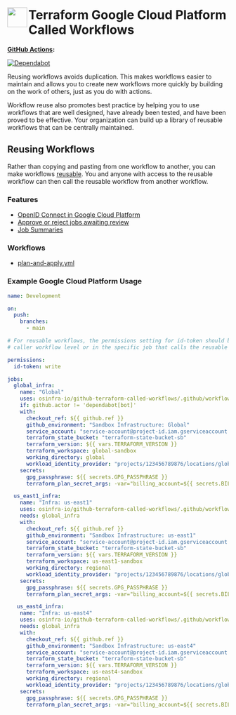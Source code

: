 # <img align="left" width="45" height="45" src="https://user-images.githubusercontent.com/1610100/201473670-e0e6bdeb-742f-4be1-a47a-3506309620a3.png"> Terraform Google Cloud Platform Called Workflows

**[GitHub Actions](https://github.com/osinfra-io/github-terraform-gcp-called-workflows/actions):**

[![Dependabot](https://github.com/osinfra-io/github-terraform-gcp-called-workflows/actions/workflows/local-dependabot.yml/badge.svg)](https://github.com/osinfra-io/github-terraform-gcp-called-workflows/actions/workflows/local-dependabot.yml)

Reusing workflows avoids duplication. This makes workflows easier to maintain and allows you to create new workflows
more quickly by building on the work of others, just as you do with actions.

Workflow reuse also promotes best practice by helping you to use workflows that are well designed, have already been
tested, and have been proved to be effective. Your organization can build up a library of reusable workflows that can
be centrally maintained.

## Reusing Workflows

Rather than copying and pasting from one workflow to another, you can make workflows [reusable](https://docs.github.com/en/actions/learn-github-actions/reusing-workflows). You and anyone with access to the reusable workflow can then call the reusable workflow from another workflow.

### Features

- [OpenID Connect in Google Cloud Platform](https://docs.github.com/en/actions/deployment/security-hardening-your-deployments/configuring-openid-connect-in-google-cloud-platform)
- [Approve or reject jobs awaiting review](https://docs.github.com/en/actions/managing-workflow-runs/reviewing-deployments)
- [Job Summaries](https://docs.github.com/en/actions/using-workflows/workflow-commands-for-github-actions#adding-a-job-summary)

### Workflows

- [plan-and-apply.yml](.github/workflows/plan-and-apply.yml)

### Example Google Cloud Platform Usage

```yaml
name: Development

on:
  push:
    branches:
      - main

# For reusable workflows, the permissions setting for id-token should be set to write at the
# caller workflow level or in the specific job that calls the reusable workflow.

permissions:
  id-token: write

jobs:
  global_infra:
    name: "Global"
    uses: osinfra-io/github-terraform-called-workflows/.github/workflows/gcp-plan-and-apply.yml@v0.0.0
    if: github.actor != 'dependabot[bot]'
    with:
      checkout_ref: ${{ github.ref }}
      github_environment: "Sandbox Infrastructure: Global"
      service_account: "service-account@project-id.iam.gserviceaccount.com"
      terraform_state_bucket: "terraform-state-bucket-sb"
      terraform_version: ${{ vars.TERRAFORM_VERSION }}
      terraform_workspace: global-sandbox
      working_directory: global
      workload_identity_provider: "projects/123456789876/locations/global/workloadIdentityPools/github-actions/providers/github-actions-oidc"
    secrets:
      gpg_passphrase: ${{ secrets.GPG_PASSPHRASE }}
      terraform_plan_secret_args: -var="billing_account=${{ secrets.BILLING_ACCOUNT }}"

  us_east1_infra:
    name: "Infra: us-east1"
    uses: osinfra-io/github-terraform-called-workflows/.github/workflows/gcp-plan-and-apply.yml@v0.0.0
    needs: global_infra
    with:
      checkout_ref: ${{ github.ref }}
      github_environment: "Sandbox Infrastructure: us-east1"
      service_account: "service-account@project-id.iam.gserviceaccount.com"
      terraform_state_bucket: "terraform-state-bucket-sb"
      terraform_version: ${{ vars.TERRAFORM_VERSION }}
      terraform_workspace: us-east1-sandbox
      working_directory: regional
      workload_identity_provider: "projects/123456789876/locations/global/workloadIdentityPools/github-actions/providers/github-actions-oidc"
    secrets:
      gpg_passphrase: ${{ secrets.GPG_PASSPHRASE }}
      terraform_plan_secret_args: -var="billing_account=${{ secrets.BILLING_ACCOUNT }}"

   us_east4_infra:
    name: "Infra: us-east4"
    uses: osinfra-io/github-terraform-called-workflows/.github/workflows/gcp-plan-and-apply.yml@v0.0.0
    needs: global_infra
    with:
      checkout_ref: ${{ github.ref }}
      github_environment: "Sandbox Infrastructure: us-east4"
      service_account: "service-account@project-id.iam.gserviceaccount.com"
      terraform_state_bucket: "terraform-state-bucket-sb"
      terraform_version: ${{ vars.TERRAFORM_VERSION }}
      terraform_workspace: us-east4-sandbox
      working_directory: regional
      workload_identity_provider: "projects/123456789876/locations/global/workloadIdentityPools/github-actions/providers/github-actions-oidc"
    secrets:
      gpg_passphrase: ${{ secrets.GPG_PASSPHRASE }}
      terraform_plan_secret_args: -var="billing_account=${{ secrets.BILLING_ACCOUNT }}"
```
